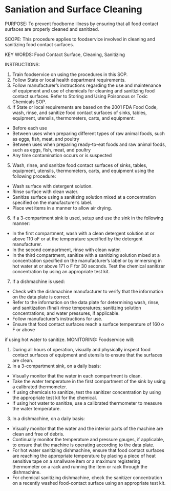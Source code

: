 # Saniation and Surface Cleaning

PURPOSE: To prevent foodborne illness by ensuring that all food contact surfaces are
properly cleaned and sanitized.

SCOPE: This procedure applies to foodservice involved in cleaning and
sanitizing food contact surfaces.

KEY WORDS: Food Contact Surface, Cleaning, Sanitizing

INSTRUCTIONS:

1. Train foodservice on using the procedures in this SOP.
2. Follow State or local health department requirements.
3. Follow manufacturer’s instructions regarding the use and maintenance of equipment
and use of chemicals for cleaning and sanitizing food contact surfaces. Refer to
Storing and Using Poisonous or Toxic Chemicals SOP.
4. If State or local requirements are based on the 2001 FDA Food Code, wash, rinse, and
sanitize food contact surfaces of sinks, tables, equipment, utensils, thermometers,
carts, and equipment:
* Before each use
* Between uses when preparing different types of raw animal foods, such as eggs,
fish, meat, and poultry
* Between uses when preparing ready-to-eat foods and raw animal foods, such as
eggs, fish, meat, and poultry
* Any time contamination occurs or is suspected
5. Wash, rinse, and sanitize food contact surfaces of sinks, tables, equipment, utensils,
thermometers, carts, and equipment using the following procedure:
* Wash surface with detergent solution.
* Rinse surface with clean water.
* Sanitize surface using a sanitizing solution mixed at a concentration specified on
the manufacturer’s label.
* Place wet items in a manner to allow air drying. 

6. If a 3-compartment sink is used, setup and use the sink in the following manner:
* In the first compartment, wash with a clean detergent solution at or above 110 oF
or at the temperature specified by the detergent manufacturer.
* In the second compartment, rinse with clean water.
* In the third compartment, sanitize with a sanitizing solution mixed at a
concentration specified on the manufacturer’s label or by immersing in hot water
at or above 171 o
F for 30 seconds. Test the chemical sanitizer concentration by
using an appropriate test kit.
7. If a dishmachine is used:
* Check with the dishmachine manufacturer to verify that the information on the
data plate is correct.
* Refer to the information on the data plate for determining wash, rinse, and
sanitization (final) rinse temperatures; sanitizing solution concentrations; and
water pressures, if applicable.
* Follow manufacturer’s instructions for use.
* Ensure that food contact surfaces reach a surface temperature of 160 o
F or above

if using hot water to sanitize.
MONITORING:
Foodservice will:
1. During all hours of operation, visually and physically inspect food contact surfaces of
equipment and utensils to ensure that the surfaces are clean.
2. In a 3-compartment sink, on a daily basis:
* Visually monitor that the water in each compartment is clean.
* Take the water temperature in the first compartment of the sink by using a
calibrated thermometer.
* If using chemicals to sanitize, test the sanitizer concentration by using the
appropriate test kit for the chemical.
* If using hot water to sanitize, use a calibrated thermometer to measure the water
temperature. 
3. In a dishmachine, on a daily basis:
* Visually monitor that the water and the interior parts of the machine are clean and
free of debris.
* Continually monitor the temperature and pressure gauges, if applicable, to ensure
that the machine is operating according to the data plate.
* For hot water sanitizing dishmachine, ensure that food contact surfaces are
reaching the appropriate temperature by placing a piece of heat sensitive tape on a
smallware item or a maximum registering thermometer on a rack and running the
item or rack through the dishmachine.
* For chemical sanitizing dishmachine, check the sanitizer concentration on a
recently washed food-contact surface using an appropriate test kit. 
